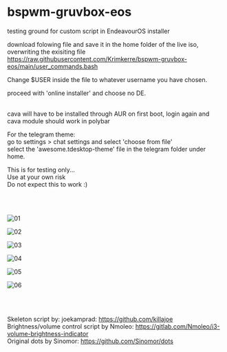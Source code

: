 # bspwm-gruvbox-eos
testing ground for custom script in EndeavourOS installer

download folowing file and save it in the home folder of the live iso, overwriting the exisiting file
https://raw.githubusercontent.com/Krimkerre/bspwm-gruvbox-eos/main/user_commands.bash

Change $USER inside the file to whatever username you have chosen.

proceed with 'online installer' and choose no DE.<br><br>

cava will have to be installed through AUR on first boot, login again and cava module should work in polybar

For the telegram theme:<br>
go to settings > chat settings and select 'choose from file'<br>
select the 'awesome.tdesktop-theme' file in the telegram folder under home.

<p>This is for testing only...<br>
Use at your own risk<br>
Do not expect this to work :)</p>


<br>
<br>

![01](https://github.com/Krimkerre/bspwm-gruvbox-eos/assets/66228690/bc9c8d1a-a01f-452c-8d45-a6e35b2832eb) <br>

![02](https://github.com/Krimkerre/bspwm-gruvbox-eos/assets/66228690/4da8041b-c40b-4a4d-9169-9367a26a7023) <br>

![03](https://github.com/Krimkerre/bspwm-gruvbox-eos/assets/66228690/dbe527da-5bc4-4800-8ac9-8d6a368bb990) <br>

![04](https://github.com/Krimkerre/bspwm-gruvbox-eos/assets/66228690/1ba4a4a4-da06-412c-8728-f7deee977d84) <br>

![05](https://github.com/Krimkerre/bspwm-gruvbox-eos/assets/66228690/a11a441f-a5c6-4b99-8acb-1652c176d30b) <br>

![06](https://github.com/Krimkerre/bspwm-gruvbox-eos/assets/66228690/6c91196c-fff7-4e8e-ab43-cde653e8d575) <br>

<br>
<br>

Skeleton script by: joekamprad: https://github.com/killajoe <br>
Brightness/volume control script by Nmoleo: https://gitlab.com/Nmoleo/i3-volume-brightness-indicator <br>
Original dots by Sinomor: https://github.com/Sinomor/dots



